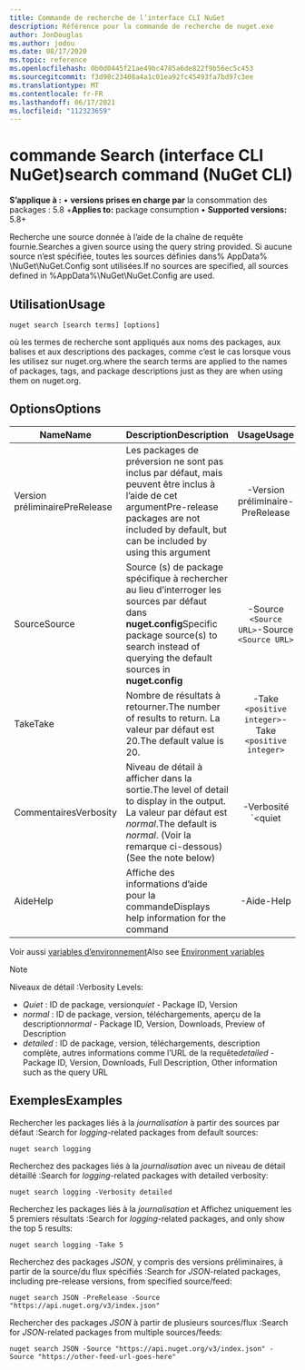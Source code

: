 ```yaml
---
title: Commande de recherche de l’interface CLI NuGet
description: Référence pour la commande de recherche de nuget.exe
author: JonDouglas
ms.author: jodou
ms.date: 08/17/2020
ms.topic: reference
ms.openlocfilehash: 0b0d0445f21ae49bc4785a6de822f9b56ec5c453
ms.sourcegitcommit: f3d98c23408a4a1c01ea92fc45493fa7bd97c3ee
ms.translationtype: MT
ms.contentlocale: fr-FR
ms.lasthandoff: 06/17/2021
ms.locfileid: "112323659"
---
```

# <a name="search-command-nuget-cli"></a><span data-ttu-id="92a48-103">commande Search (interface CLI NuGet)</span><span class="sxs-lookup"><span data-stu-id="92a48-103">search command (NuGet CLI)</span></span>

<span data-ttu-id="92a48-104">**S’applique à :** &bullet; **versions prises en charge par** la consommation des packages : 5.8 +</span><span class="sxs-lookup"><span data-stu-id="92a48-104">**Applies to:** package consumption &bullet; **Supported versions:** 5.8+</span></span>

<span data-ttu-id="92a48-105">Recherche une source donnée à l’aide de la chaîne de requête fournie.</span><span class="sxs-lookup"><span data-stu-id="92a48-105">Searches a given source using the query string provided.</span></span> <span data-ttu-id="92a48-106">Si aucune source n’est spécifiée, toutes les sources définies dans% AppData% \NuGet\NuGet.Config sont utilisées.</span><span class="sxs-lookup"><span data-stu-id="92a48-106">If no sources are specified, all sources defined in %AppData%\NuGet\NuGet.Config are used.</span></span>

## <a name="usage"></a><span data-ttu-id="92a48-107">Utilisation</span><span class="sxs-lookup"><span data-stu-id="92a48-107">Usage</span></span>

```cli
nuget search [search terms] [options]
```

<span data-ttu-id="92a48-108">où les termes de recherche sont appliqués aux noms des packages, aux balises et aux descriptions des packages, comme c’est le cas lorsque vous les utilisez sur nuget.org.</span><span class="sxs-lookup"><span data-stu-id="92a48-108">where the search terms are applied to the names of packages, tags, and package descriptions just as they are when using them on nuget.org.</span></span>

## <a name="options"></a><span data-ttu-id="92a48-109">Options</span><span class="sxs-lookup"><span data-stu-id="92a48-109">Options</span></span>

| <span data-ttu-id="92a48-110">Name</span><span class="sxs-lookup"><span data-stu-id="92a48-110">Name</span></span> | <span data-ttu-id="92a48-111">Description</span><span class="sxs-lookup"><span data-stu-id="92a48-111">Description</span></span> | <span data-ttu-id="92a48-112">Usage</span><span class="sxs-lookup"><span data-stu-id="92a48-112">Usage</span></span> |
| ---  |     ---     |  :-:  |
| <span data-ttu-id="92a48-113">Version préliminaire</span><span class="sxs-lookup"><span data-stu-id="92a48-113">PreRelease</span></span> | <span data-ttu-id="92a48-114">Les packages de préversion ne sont pas inclus par défaut, mais peuvent être inclus à l’aide de cet argument</span><span class="sxs-lookup"><span data-stu-id="92a48-114">Pre-release packages are not included by default, but can be included by using this argument</span></span> | <span data-ttu-id="92a48-115">-Version préliminaire</span><span class="sxs-lookup"><span data-stu-id="92a48-115">-PreRelease</span></span> |
| <span data-ttu-id="92a48-116">Source</span><span class="sxs-lookup"><span data-stu-id="92a48-116">Source</span></span> | <span data-ttu-id="92a48-117">Source (s) de package spécifique à rechercher au lieu d’interroger les sources par défaut dans __nuget.config__</span><span class="sxs-lookup"><span data-stu-id="92a48-117">Specific package source(s) to search instead of querying the default sources in __nuget.config__</span></span> | <span data-ttu-id="92a48-118">-Source `<Source URL>`</span><span class="sxs-lookup"><span data-stu-id="92a48-118">-Source `<Source URL>`</span></span>|
| <span data-ttu-id="92a48-119">Take</span><span class="sxs-lookup"><span data-stu-id="92a48-119">Take</span></span> | <span data-ttu-id="92a48-120">Nombre de résultats à retourner.</span><span class="sxs-lookup"><span data-stu-id="92a48-120">The number of results to return.</span></span> <span data-ttu-id="92a48-121">La valeur par défaut est 20.</span><span class="sxs-lookup"><span data-stu-id="92a48-121">The default value is 20.</span></span> | <span data-ttu-id="92a48-122">-Take `<positive integer>`</span><span class="sxs-lookup"><span data-stu-id="92a48-122">-Take `<positive integer>`</span></span> |
| <span data-ttu-id="92a48-123">Commentaires</span><span class="sxs-lookup"><span data-stu-id="92a48-123">Verbosity</span></span> | <span data-ttu-id="92a48-124">Niveau de détail à afficher dans la sortie.</span><span class="sxs-lookup"><span data-stu-id="92a48-124">The level of detail to display in the output.</span></span> <span data-ttu-id="92a48-125">La valeur par défaut est _normal_.</span><span class="sxs-lookup"><span data-stu-id="92a48-125">The default is _normal_.</span></span> <span data-ttu-id="92a48-126">(Voir la remarque ci-dessous)</span><span class="sxs-lookup"><span data-stu-id="92a48-126">(See the note below)</span></span>  | <span data-ttu-id="92a48-127">-Verbosité `<quiet|normal|detailed>`</span><span class="sxs-lookup"><span data-stu-id="92a48-127">-Verbosity `<quiet|normal|detailed>`</span></span> |
| <span data-ttu-id="92a48-128">Aide</span><span class="sxs-lookup"><span data-stu-id="92a48-128">Help</span></span> | <span data-ttu-id="92a48-129">Affiche des informations d’aide pour la commande</span><span class="sxs-lookup"><span data-stu-id="92a48-129">Displays help information for the command</span></span> | <span data-ttu-id="92a48-130">-Aide</span><span class="sxs-lookup"><span data-stu-id="92a48-130">-Help</span></span> |

<span data-ttu-id="92a48-131">Voir aussi [variables d’environnement](cli-ref-environment-variables.md)</span><span class="sxs-lookup"><span data-stu-id="92a48-131">Also see [Environment variables](cli-ref-environment-variables.md)</span></span>

> [!NOTE] 
> <span data-ttu-id="92a48-132">Niveaux de détail :</span><span class="sxs-lookup"><span data-stu-id="92a48-132">Verbosity Levels:</span></span>
> * <span data-ttu-id="92a48-133">_Quiet_ : ID de package, version</span><span class="sxs-lookup"><span data-stu-id="92a48-133">_quiet_ - Package ID, Version</span></span>
> * <span data-ttu-id="92a48-134">_normal_ : ID de package, version, téléchargements, aperçu de la description</span><span class="sxs-lookup"><span data-stu-id="92a48-134">_normal_ - Package ID, Version, Downloads, Preview of Description</span></span>
> * <span data-ttu-id="92a48-135">_detailed_ : ID de package, version, téléchargements, description complète, autres informations comme l’URL de la requête</span><span class="sxs-lookup"><span data-stu-id="92a48-135">_detailed_ - Package ID, Version, Downloads, Full Description, Other information such as the query URL</span></span>

## <a name="examples"></a><span data-ttu-id="92a48-136">Exemples</span><span class="sxs-lookup"><span data-stu-id="92a48-136">Examples</span></span>

<span data-ttu-id="92a48-137">Rechercher les packages liés à la *journalisation* à partir des sources par défaut :</span><span class="sxs-lookup"><span data-stu-id="92a48-137">Search for *logging*-related packages from default sources:</span></span>
```
nuget search logging
```
<span data-ttu-id="92a48-138">Recherchez des packages liés à la *journalisation* avec un niveau de détail détaillé :</span><span class="sxs-lookup"><span data-stu-id="92a48-138">Search for *logging*-related packages with detailed verbosity:</span></span>
```
nuget search logging -Verbosity detailed
```
<span data-ttu-id="92a48-139">Recherchez les packages liés à la *journalisation* et Affichez uniquement les 5 premiers résultats :</span><span class="sxs-lookup"><span data-stu-id="92a48-139">Search for *logging*-related packages, and only show the top 5 results:</span></span>
```
nuget search logging -Take 5
```
<span data-ttu-id="92a48-140">Recherchez des packages *JSON*, y compris des versions préliminaires, à partir de la source/du flux spécifiés :</span><span class="sxs-lookup"><span data-stu-id="92a48-140">Search for *JSON*-related packages, including pre-release versions, from specified source/feed:</span></span>
```
nuget search JSON -PreRelease -Source "https://api.nuget.org/v3/index.json"
```
<span data-ttu-id="92a48-141">Rechercher des packages *JSON* à partir de plusieurs sources/flux :</span><span class="sxs-lookup"><span data-stu-id="92a48-141">Search for *JSON*-related packages from multiple sources/feeds:</span></span>
```
nuget search JSON -Source "https://api.nuget.org/v3/index.json" -Source "https://other-feed-url-goes-here"
```
